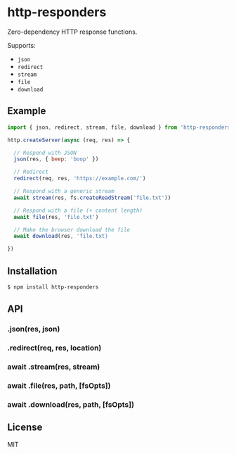 # http-responders

Zero-dependency HTTP response functions.

Supports:

- `json`
- `redirect`
- `stream`
- `file`
- `download`

## Example

```js
import { json, redirect, stream, file, download } from 'http-responders'

http.createServer(async (req, res) => {

  // Respond with JSON
  json(res, { beep: 'boop' })

  // Redirect
  redirect(req, res, 'https://example.com/')

  // Respond with a generic stream
  await stream(res, fs.createReadStream('file.txt'))

  // Respond with a file (+ content length)
  await file(res, 'file.txt')

  // Make the browser download the file
  await download(res, 'file.txt)

})
```

## Installation

```bash
$ npm install http-responders
```

## API

### .json(res, json)

### .redirect(req, res, location)

### await .stream(res, stream)

### await .file(res, path, [fsOpts])

### await .download(res, path, [fsOpts])

## License

MIT
